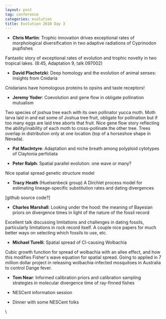 ```yaml
---
layout: post
tag: conference
categories: evolution
title: Evolution 2010 Day 3
---
```







 








-   **Chris Martin**: Trophic innovation drives exceptional rates of
    morphological diversification in two adaptive radiations of
    Cyprinodon pupfishes

Fantastic story of exceptional rates of evolution and trophic novelty in
two tropical lakes. (8:45, Adaptation 9, talk 097002)

-   **David Plachetzki**: Deep homology and the evolution of animal
    senses: insights from Cnidaria

Cnidarians have homologous proteins to opsins and taste receptors!

-   **Jeremy Yoder**: Coevolution and gene flow in obligate pollination
    mutualism

Two species of joshua tree each with its own pollinator yucca moth. Moth
larva laid in and eat some of Joshua tree fruit, obligate for
pollination but if too many eggs are laid tree aborts that fruit. Nice
gene flow story reflecting the ability/inability of each moth to
cross-pollinate the other tree. Trees overlap in distribution only at
one location (top of a horseshoe shape in Nevada).

-   **Pat MacIntyre**: Adaptation and niche breath among polyploid
    cytotypes of Claytonia perfoliata

-   **Peter Ralph**: Spatial parallel evolution: one wave or many?

Nice spatial spread genetic structure model

-   **Tracy Heath** (Huelsenbeck group) A Dirchlet process model for
    estimating lineage-specific substitution rates and dating
    divergences

[github source code?]

-   **Charles Marshall**: Looking under the hood: the meaning of
    Bayesian priors on divergence times in light of the nature of the
    fossil record

Excellent talk discussing limitations and challenges in dating fossils,
particularly limitations in rock record itself. A couple nice papers for
much better ways on selecting which fossils to use, etc.

-   **Michael Turelli**: Spatial spread of CI-causing Wolbachia

Cubic growth function for spread of wolbachia with an allee effect, and
how this modifies Fisher's wave equation for spatial spread. Going to
applied in 7 million dollar project in releasing wolbachia-infected
mosquitoes in Australia to control Dange fever.

-   **Tom Near**: Informed calibration priors and calibration sampling
    strategies in molecular divergence time of ray-finned fishes

-   NESCent information session

-   Dinner with some NESCent folks

\

